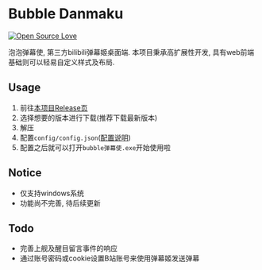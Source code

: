 # Bubble Danmaku
[![Open Source Love](https://badges.frapsoft.com/os/v1/open-source.svg?v=103)](https://github.com/ellerbrock/open-source-badge/)  

泡泡弹幕使, 第三方bilibili弹幕姬桌面端. 本项目秉承高扩展性开发, 具有web前端基础则可以轻易自定义样式及布局.  

## Usage
1. 前往[本项目Release页](https://github.com/HHHHhgqcdxhg/bubble-danmaku/releases)  
2. 选择想要的版本进行下载(推荐下载最新版本)  
3. 解压  
4. 配置```config/config.json```([配置说明](https://github.com/HHHHhgqcdxhg/bubble-danmaku/blob/master/docs/configDoc.md))  
5. 配置之后就可以打开```bubble弹幕使.exe```开始使用啦  

## Notice
- 仅支持windows系统  
- 功能尚不完善, 待后续更新  

## Todo
- 完善上舰及醒目留言事件的响应  
- 通过账号密码或cookie设置B站账号来使用弹幕姬发送弹幕  
